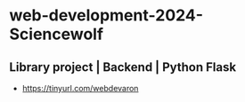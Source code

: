 # web-development-2024-Sciencewolf

## Library project | Backend | Python Flask

- <a href="" targer="_blank" >https://tinyurl.com/webdevaron</a>
